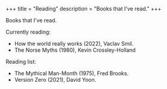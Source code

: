 +++
title = "Reading"
description = "Books that I've read."
+++

Books that I've read.

Currently reading:

- How the world really works (2022), Vaclav Smil.
- The Norse Myths (1980), Kevin Crossley-Holland

Reading list:

- The Mythical Man-Month (1975), Fred Brooks.
- Version Zero (2021), David Yoon.
